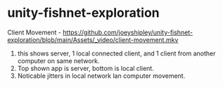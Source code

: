 # unity-fishnet-exploration

Client Movement - https://github.com/joeyshipley/unity-fishnet-exploration/blob/main/Assets/_video/client-movement.mkv
1. this shows server, 1 local connected client, and 1 client from another computer on same network. 
2. Top shown app is server, bottom is local client.
3. Noticable jitters in local network lan computer movement.
